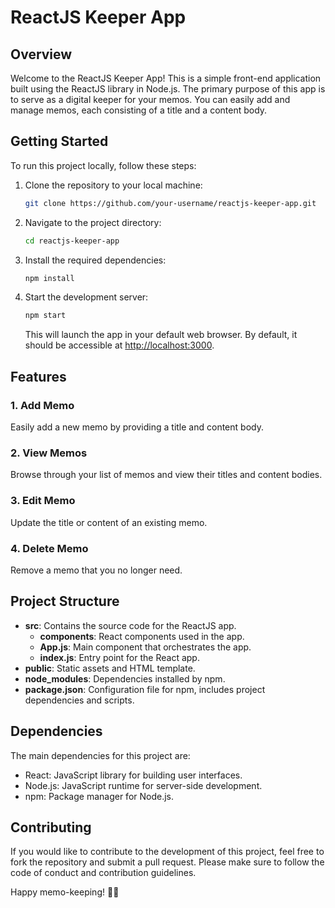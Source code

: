 # ReactJS Keeper App

## Overview

Welcome to the ReactJS Keeper App! This is a simple front-end application built using the ReactJS library in Node.js. The primary purpose of this app is to serve as a digital keeper for your memos. You can easily add and manage memos, each consisting of a title and a content body.

## Getting Started

To run this project locally, follow these steps:

1. Clone the repository to your local machine:

   ```bash
   git clone https://github.com/your-username/reactjs-keeper-app.git
   ```

2. Navigate to the project directory:

   ```bash
   cd reactjs-keeper-app
   ```

3. Install the required dependencies:

   ```bash
   npm install
   ```

4. Start the development server:

   ```bash
   npm start
   ```

   This will launch the app in your default web browser. By default, it should be accessible at [http://localhost:3000](http://localhost:3000).

## Features

### 1. Add Memo

Easily add a new memo by providing a title and content body.

### 2. View Memos

Browse through your list of memos and view their titles and content bodies.

### 3. Edit Memo

Update the title or content of an existing memo.

### 4. Delete Memo

Remove a memo that you no longer need.

## Project Structure

- **src**: Contains the source code for the ReactJS app.
  - **components**: React components used in the app.
  - **App.js**: Main component that orchestrates the app.
  - **index.js**: Entry point for the React app.
- **public**: Static assets and HTML template.
- **node_modules**: Dependencies installed by npm.
- **package.json**: Configuration file for npm, includes project dependencies and scripts.

## Dependencies

The main dependencies for this project are:

- React: JavaScript library for building user interfaces.
- Node.js: JavaScript runtime for server-side development.
- npm: Package manager for Node.js.

## Contributing

If you would like to contribute to the development of this project, feel free to fork the repository and submit a pull request. Please make sure to follow the code of conduct and contribution guidelines.

Happy memo-keeping! 📝🚀
